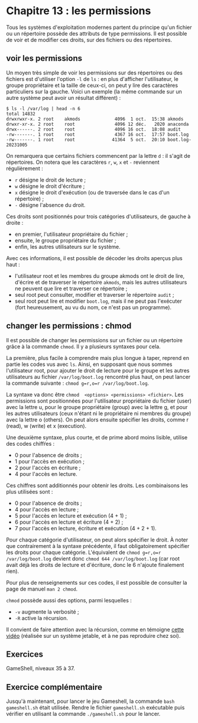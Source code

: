 # Chapitre 13 : les permissions

Tous les systèmes d'exploitation modernes partent du principe qu'un fichier ou
un répertoire possède des attributs de type permissions. Il est possible de
voir et de modifier ces droits, sur des fichiers ou des répertoires.

## voir les permissions

Un moyen très simple de voir les permissions sur des répertoires ou des
fichiers est d'utiliser l'option `-l` de `ls` : en plus d'afficher
l'utilisateur, le groupe propriétaire et la taille de ceux-ci, on peut y lire
des caractères particuliers sur la gauche. Voici un exemple (la même commande 
sur un autre système peut avoir un résultat différent) :

```
$ ls -l /var/log | head -n 6
total 14832
drwxrwxr-x. 2 root    akmods             4096  1 oct.  15:38 akmods
drwxr-xr-x. 2 root    root               4096 12 déc.   2020 anaconda
drwx------. 2 root    root               4096 16 oct.  18:08 audit
-rw-------. 1 root    root               4367 16 oct.  17:57 boot.log
-rw-------. 1 root    root              41364  5 oct.  20:10 boot.log-20231005
```

On remarquera que certains fichiers commencent par la lettre `d` : il s'agit de
répertoires. On notera que les caractères `r`, `w`, `x` et `-` reviennent
régulièrement :

* `r` désigne le droit de lecture ;
* `w` désigne le droit d'écriture ;
* `x` désigne le droit d'exécution (ou de traversée dans le cas d'un
  répertoire) ;
* `-` désigne l'absence du droit.

Ces droits sont positionnés pour trois catégories d'utilisateurs, de gauche à
droite :

* en premier, l'utilisateur propriétaire du fichier ;
* ensuite, le groupe propriétaire du fichier ;
* enfin, les autres utilisateurs sur le système.

Avec ces informations, il est possible de décoder les droits aperçus plus haut
:

* l'utilisateur root et les membres du groupe akmods ont le droit de lire,
  d'écrire et de traverser le répertoire `akmods`, mais les autres utilisateurs
  ne peuvent que lire et traverser ce répertoire ;
* seul root peut consulter, modifier et traverser le répertoire `audit` ;
* seul root peut lire et modifier `boot.log`, mais il ne peut pas l'exécuter
  (fort heureusement, au vu du nom, ce n'est pas un programme).

## changer les permissions : chmod

Il est possible de changer les permissions sur un fichier ou un répertoire
grâce à la commande `chmod`. Il y a plusieurs syntaxes pour cela.

La première, plus facile à comprendre mais plus longue à taper, reprend en
partie les codes vus avec `ls`. Ainsi, en supposant que nous sommes
l'utilisateur root, pour ajouter le droit de lecture pour le groupe et les
autres utilisateurs au fichier `/var/log/boot.log` rencontré plus haut, on peut
lancer la commande suivante : `chmod g=r,o=r /var/log/boot.log`.

La syntaxe va donc être `chmod  <options> <permissions> <fichier>`. Les
permissions sont positionnées pour l'utilisateur propriétaire du fichier (user) 
avec la lettre u, pour le groupe propriétaire (group) avec la lettre g, et pour 
les autres utilisateurs (ceux n'étant ni le propriétaire ni membres du groupe)
avec la lettre o (others). On peut alors ensuite spécifier les droits,
comme r (read), w (write) et x (execution).

Une deuxième syntaxe, plus courte, et de prime abord moins lisible, utilise des
codes chiffŕes :

* 0 pour l'absence de droits ;
* 1 pour l'accès en exécution ;
* 2 pour l'accès en écriture ;
* 4 pour l'accès en lecture.

Ces chiffres sont additionnés pour obtenir les droits. Les combinaisons les
plus utilisées sont :

* 0 pour l'absence de droits ;
* 4 pour l'accès en lecture ;
* 5 pour l'accès en lecture et exécution (4 + 1) ;
* 6 pour l'accès en lecture et écriture (4 + 2) ;
* 7 pour l'accès en lecture, écriture et exécution (4 + 2 + 1).

Pour chaque catégorie d'utilisateur, on peut alors spécifier le droit. À noter
que contrairement à la syntaxe précédente, il faut obligatoirement spécifier
les droits pour chaque catégorie. L'équivalent de `chmod g=r,o=r
/var/log/boot.log` devient donc `chmod 644 /var/log/boot.log` (car root avait
déjà les droits de lecture et d'écriture, donc le 6 n'ajoute finalement rien).

Pour plus de renseignements sur ces codes, il est possible de consulter la page
de manuel `man 2 chmod`.

`chmod` possède aussi des options, parmi lesquelles :

* `-v` augmente la verbosité ;
* `-R` active la récursion.

Il convient de faire attention avec la récursion, comme en témoigne [cette
vidéo](https://youtu.be/UT6ZkAa9m9A?si=KbQr3BcOYtHdEo6c&t=6573) (réalisée sur
un système jetable, et à ne pas reproduire chez soi).

## Exercices

GameShell, niveaux 35 à 37.

## Exercice complémentaire

Jusqu'à maintenant, pour lancer le jeu Gameshell, la commande `bash
gameshell.sh` était utilisée. Rendre le fichier `gameshell.sh` exécutable puis
vérifier en utilisant la commande `./gameshell.sh` pour le lancer.
